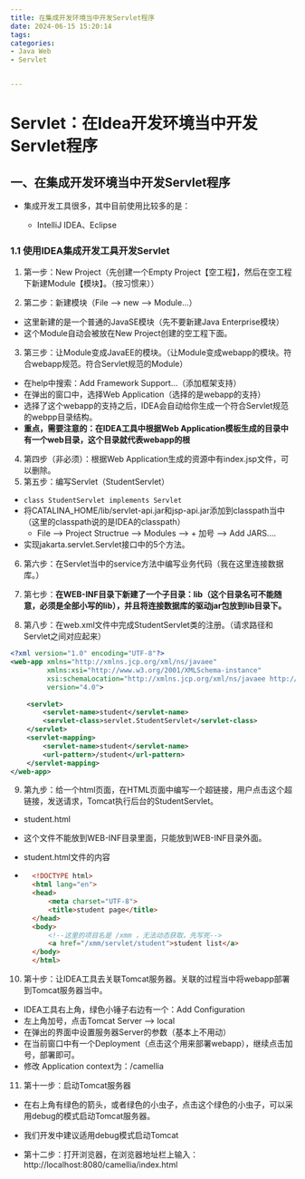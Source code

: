 ```yaml
---
title: 在集成开发环境当中开发Servlet程序
date: 2024-06-15 15:20:14
tags: 
categories: 
- Java Web
- Servlet


---
```



# Servlet：在Idea开发环境当中开发Servlet程序

## 一、在集成开发环境当中开发Servlet程序



- 集成开发工具很多，其中目前使用比较多的是：

    - IntelliJ IDEA、Eclipse

### 1.1 使用IDEA集成开发工具开发Servlet

1. 第一步：New Project（先创建一个Empty Project【空工程】，然后在空工程下新建Module【模块】。（按习惯来））

2. 第二步：新建模块（File --> new --> Module...）
- 这里新建的是一个普通的JavaSE模块（先不要新建Java Enterprise模块）
- 这个Module自动会被放在New Project创建的空工程下面。

3. 第三步：让Module变成JavaEE的模块。（让Module变成webapp的模块。符合webapp规范。符合Servlet规范的Module）
- 在help中搜索：Add Framework Support...（添加框架支持）
- 在弹出的窗口中，选择Web Application（选择的是webapp的支持）
- 选择了这个webapp的支持之后，IDEA会自动给你生成一个符合Servlet规范的webpp目录结构。
- **重点，需要注意的：在IDEA工具中根据Web Application模板生成的目录中有一个web目录，这个目录就代表webapp的根**

4. 第四步（非必须）：根据Web Application生成的资源中有index.jsp文件，可以删除。
5. 第五步：编写Servlet（StudentServlet）
- `class StudentServlet implements Servlet`
- 将CATALINA_HOME/lib/servlet-api.jar和jsp-api.jar添加到classpath当中（这里的classpath说的是IDEA的classpath）
    - File --> Project Structrue --> Modules --> + 加号 --> Add JARS....
- 实现jakarta.servlet.Servlet接口中的5个方法。

6. 第六步：在Servlet当中的service方法中编写业务代码（我在这里连接数据库。）

7. 第七步：**在WEB-INF目录下新建了一个子目录：lib（这个目录名可不能随意，必须是全部小写的lib），并且将连接数据库的驱动jar包放到lib目录下。**
8. 第八步：在web.xml文件中完成StudentServlet类的注册。（请求路径和Servlet之间对应起来）

```xml
<?xml version="1.0" encoding="UTF-8"?>
<web-app xmlns="http://xmlns.jcp.org/xml/ns/javaee"
         xmlns:xsi="http://www.w3.org/2001/XMLSchema-instance"
         xsi:schemaLocation="http://xmlns.jcp.org/xml/ns/javaee http://xmlns.jcp.org/xml/ns/javaee/web-app_4_0.xsd"
         version="4.0">
    
    <servlet>
        <servlet-name>student</servlet-name>
        <servlet-class>servlet.StudentServlet</servlet-class>
    </servlet>
    <servlet-mapping>
        <servlet-name>student</servlet-name>
        <url-pattern>/student</url-pattern>
    </servlet-mapping>
</web-app>
```
9. 第九步：给一个html页面，在HTML页面中编写一个超链接，用户点击这个超链接，发送请求，Tomcat执行后台的StudentServlet。

- student.html

- 这个文件不能放到WEB-INF目录里面，只能放到WEB-INF目录外面。

- student.html文件的内容

- ```html
    <!DOCTYPE html>
    <html lang="en">
    <head>
        <meta charset="UTF-8">
        <title>student page</title>
    </head>
    <body>
        <!--这里的项目名是 /xmm ，无法动态获取，先写死-->
        <a href="/xmm/servlet/student">student list</a>
    </body>
    </html>
    ```



10. 第十步：让IDEA工具去关联Tomcat服务器。关联的过程当中将webapp部署到Tomcat服务器当中。

- IDEA工具右上角，绿色小锤子右边有一个：Add Configuration
- 左上角加号，点击Tomcat Server --> local
- 在弹出的界面中设置服务器Server的参数（基本上不用动）
- 在当前窗口中有一个Deployment（点击这个用来部署webapp），继续点击加号，部署即可。
- 修改 Application context为：/camellia

11. 第十一步：启动Tomcat服务器

- 在右上角有绿色的箭头，或者绿色的小虫子，点击这个绿色的小虫子，可以采用debug的模式启动Tomcat服务器。
- 我们开发中建议适用debug模式启动Tomcat

- 第十二步：打开浏览器，在浏览器地址栏上输入：http://localhost:8080/camellia/index.html